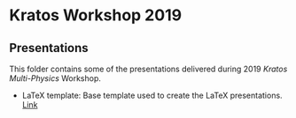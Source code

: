 # Kratos Workshop 2019

## Presentations

This folder contains some of the presentations delivered during 2019 _Kratos Multi-Physics_ Workshop.

- LaTeX template: Base template used to create the LaTeX presentations. [Link](https://github.com/KratosMultiphysics/Documentation/blob/master/Workshops_files/Kratos_Workshop_2019/Presentations/KratosWorkshop2019_template.zip) 
